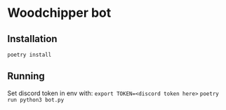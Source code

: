 # Woodchipper bot

## Installation
`poetry install`

## Running
Set discord token in env with:
`export TOKEN=<discord token here>`
`poetry run python3 bot.py`
